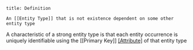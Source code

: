 ```ad-note
title: Definition

An [[Entity Type]] that is not existence dependent on some other entity type
```

A characteristic of a strong entity type is that each entity occurrence is uniquely identifiable using the [[Primary Key]] [[Attribute]](s) of that entity type

